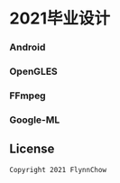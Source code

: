 # 2021毕业设计
### Android
### OpenGLES
### FFmpeg
### Google-ML
## License
```
Copyright 2021 FlynnChow
```